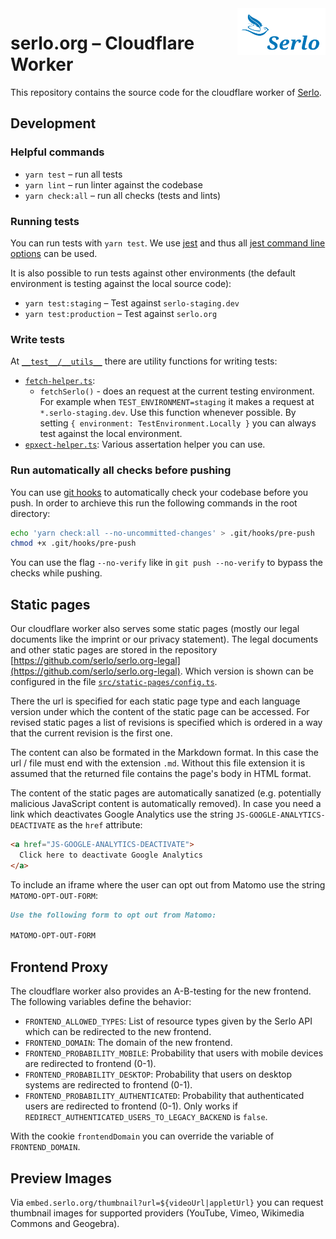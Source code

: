 <img src="https://raw.githubusercontent.com/serlo/frontend/staging/public/_assets/img/serlo-logo-gh.svg" alt="Serlo Logo" title="Serlo" align="right" height="75" />

# serlo.org – Cloudflare Worker

This repository contains the source code for the cloudflare worker of [Serlo](https://serlo.org/).

## Development

### Helpful commands

- `yarn test` – run all tests
- `yarn lint` – run linter against the codebase
- `yarn check:all` – run all checks (tests and lints)

### Running tests

You can run tests with `yarn test`. We use [jest](https://jestjs.io/) and thus all [jest command line options](https://jestjs.io/docs/en/cli) can be used.

It is also possible to run tests against other environments (the default environment is testing against the local source code):

- `yarn test:staging` – Test against `serlo-staging.dev`
- `yarn test:production` – Test against `serlo.org`

### Write tests

At [`__test__/__utils__`](./__tests__/__utils__) there are utility functions for writing tests:

- [`fetch-helper.ts`](./__tests__/__utils__/fetch-helper.ts):
  - `fetchSerlo()` - does an request at the current testing environment. For example when `TEST_ENVIRONMENT=staging` it makes a request at `*.serlo-staging.dev`. Use this function whenever possible. By setting `{ environment: TestEnvironment.Locally }` you can always test against the local environment.
- [`epxect-helper.ts`](./__tests__/__utils__/expect-helper.ts): Various assertation helper you can use.

### Run automatically all checks before pushing

You can use [git hooks](https://git-scm.com/book/en/v2/Customizing-Git-Git-Hooks) to automatically check your codebase before you push. In order to archieve this run the following commands in the root directory:

```sh
echo 'yarn check:all --no-uncommitted-changes' > .git/hooks/pre-push
chmod +x .git/hooks/pre-push
```

You can use the flag `--no-verify` like in `git push --no-verify` to bypass the checks while pushing.

## Static pages

Our cloudflare worker also serves some static pages (mostly our legal documents like the imprint or our privacy statement).
The legal documents and other static pages are stored in the repository [https://github.com/serlo/serlo.org-legal](https://github.com/serlo/serlo.org-legal).
Which version is shown can be configured in the file [`src/static-pages/config.ts`](./src/static-pages/config.ts).

There the url is specified for each static page type and each language version under which the content of the static page can be accessed.
For revised static pages a list of revisions is specified which is ordered in a way that the current revision is the first one.

The content can also be formated in the Markdown format.
In this case the url / file must end with the extension `.md`.
Without this file extension it is assumed that the returned file contains the page's body in HTML format.

The content of the static pages are automatically sanatized (e.g. potentially malicious JavaScript content is automatically removed).
In case you need a link which deactivates Google Analytics use the string `JS-GOOGLE-ANALYTICS-DEACTIVATE` as the `href` attribute:

```html
<a href="JS-GOOGLE-ANALYTICS-DEACTIVATE">
  Click here to deactivate Google Analytics
</a>
```

To include an iframe where the user can opt out from Matomo use the string `MATOMO-OPT-OUT-FORM`:

```markdown
Use the following form to opt out from Matomo:

MATOMO-OPT-OUT-FORM
```

## Frontend Proxy

The cloudflare worker also provides an A-B-testing for the new frontend.
The following variables define the behavior:

- `FRONTEND_ALLOWED_TYPES`: List of resource types given by the Serlo API which can be redirected to the new frontend.
- `FRONTEND_DOMAIN`: The domain of the new frontend.
- `FRONTEND_PROBABILITY_MOBILE`: Probability that users with mobile devices are redirected to frontend (0-1).
- `FRONTEND_PROBABILITY_DESKTOP`: Probability that users on desktop systems are redirected to frontend (0-1).
- `FRONTEND_PROBABILITY_AUTHENTICATED`: Probability that authenticated users are redirected to frontend (0-1). Only works if `REDIRECT_AUTHENTICATED_USERS_TO_LEGACY_BACKEND` is `false`.

With the cookie `frontendDomain` you can override the variable of `FRONTEND_DOMAIN`.

## Preview Images

Via `embed.serlo.org/thumbnail?url=${videoUrl|appletUrl}` you can request thumbnail images for supported providers (YouTube, Vimeo, Wikimedia Commons and Geogebra).

